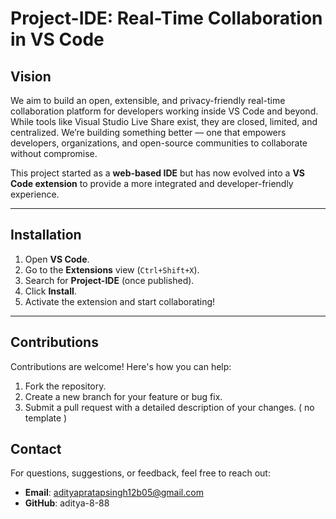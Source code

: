 # Project-IDE: Real-Time Collaboration in VS Code

## Vision

We aim to build an open, extensible, and privacy-friendly real-time collaboration platform for developers working inside VS Code and beyond. While tools like Visual Studio Live Share exist, they are closed, limited, and centralized. We’re building something better — one that empowers developers, organizations, and open-source communities to collaborate without compromise.

This project started as a **web-based IDE** but has now evolved into a **VS Code extension** to provide a more integrated and developer-friendly experience.

---

## Installation

1. Open **VS Code**.
2. Go to the **Extensions** view (`Ctrl+Shift+X`).
3. Search for **Project-IDE** (once published).
4. Click **Install**.
5. Activate the extension and start collaborating!

---

## Contributions
Contributions are welcome! Here's how you can help:

1. Fork the repository.
2. Create a new branch for your feature or bug fix.
3. Submit a pull request with a detailed description of your changes. ( no template )

## Contact
For questions, suggestions, or feedback, feel free to reach out:

- **Email**: adityapratapsingh12b05@gmail.com
- **GitHub**: aditya-8-88